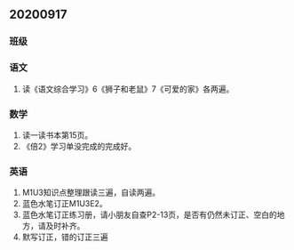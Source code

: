 ## 20200917

### 班级

### 语文

1. 读《语文综合学习》6《狮子和老鼠》7《可爱的家》各两遍。

### 数学

1. 读一读书本第15页。
2. 《倍2》学习单没完成的完成好。

### 英语

1.	M1U3知识点整理跟读三遍，自读两遍。
2.	蓝色水笔订正M1U3E2。
3.	蓝色水笔订正练习册，请小朋友自查P2-13页，是否有仍然未订正、空白的地方，请及时补齐。
4.	默写订正，错的订正三遍